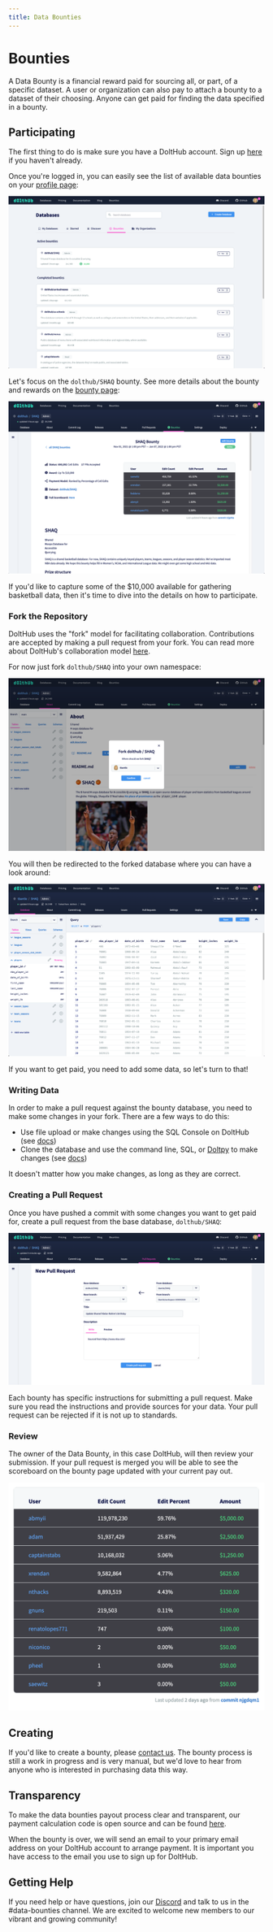 ```yaml
---
title: Data Bounties
---
```


# Bounties

A Data Bounty is a financial reward paid for sourcing all, or part, of a specific dataset. A user or organization can also pay to attach a bounty to a dataset of their choosing. Anyone can get paid for finding the data specified in a bounty.

## Participating

The first thing to do is make sure you have a DoltHub account. Sign up [here](https://www.dolthub.com/signin) if you haven't already.

Once you're logged in, you can easily see the list of available data bounties on your [profile page](https://dolthub.com/profile/bounties):

![Index of Open Data Bounties](../.gitbook/assets/bounties-index.png)

Let's focus on the `dolthub/SHAQ` bounty. See more details about the bounty and rewards on the [bounty page](https://www.dolthub.com/repositories/dolthub/SHAQ/bounties/d013ac74-9e27-48ee-8d19-02bf7163f230):

![Bounty Index Page](../.gitbook/assets/bounty-detail-page.png)

If you'd like to capture some of the $10,000 available for gathering basketball data, then it's time to dive into the details on how to participate.

### Fork the Repository

DoltHub uses the "fork" model for facilitating collaboration. Contributions are accepted by making a pull request from your fork. You can read more about DoltHub's collaboration model [here](./dolthub.md#data-collaboration).

For now just fork `dolthub/SHAQ` into your own namespace:

![Fork Bounty Repository](../.gitbook/assets/fork-bounty-db.png)

You will then be redirected to the forked database where you can have a look around:

![Forked Bounty Repository](../.gitbook/assets/forked-bounty-db.png)

If you want to get paid, you need to add some data, so let's turn to that!

### Writing Data

In order to make a pull request against the bounty database, you need to make some changes in your fork. There are a few ways to do this:

- Use file upload or make changes using the SQL Console on DoltHub (see [docs](./dolthub.md#using-dolthub))
- Clone the database and use the command line, SQL, or [Doltpy](https://github.com/dolthub/doltpy) to make changes (see [docs](./writing.md))

It doesn't matter how you make changes, as long as they are correct.

### Creating a Pull Request

Once you have pushed a commit with some changes you want to get paid for, create a pull request from the base database, `dolthub/SHAQ`:

![Creating a Pull Request](../.gitbook/assets/bounty-new-pr.png)

Each bounty has specific instructions for submitting a pull request. Make sure you read the instructions and provide sources for your data. Your pull request can be rejected if it is not up to standards.

### Review

The owner of the Data Bounty, in this case DoltHub, will then review your submission. If your pull request is merged you will be able to see the scoreboard on the bounty page updated with your current pay out.

![Bounty Scoreboard](../.gitbook/assets/bounty-scoreboard.png)

## Creating

If you'd like to create a bounty, please [contact us](https://www.dolthub.com/contact). The bounty process is still a work in progress and is very manual, but we'd love to hear from anyone who is interested in purchasing data this way.

## Transparency

To make the data bounties payout process clear and transparent, our payment calculation code is open source and can be found [here](https://github.com/dolthub/bounties).

When the bounty is over, we will send an email to your primary email address on your DoltHub account to arrange payment. It is important you have access to the email you use to sign up for DoltHub.

## Getting Help

If you need help or have questions, join our [Discord](https://discord.com/invite/RFwfYpu) and talk to us in the \#data-bounties channel. We are excited to welcome new members to our vibrant and growing community!
